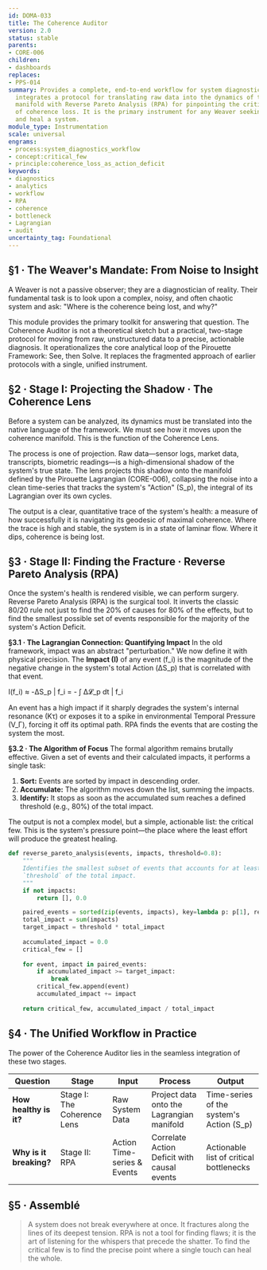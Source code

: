 ```yaml
---
id: DOMA-033
title: The Coherence Auditor
version: 2.0
status: stable
parents:
- CORE-006
children:
- dashboards
replaces:
- PPS-014
summary: Provides a complete, end-to-end workflow for system diagnostics. This module
  integrates a protocol for translating raw data into the dynamics of the coherence
  manifold with Reverse Pareto Analysis (RPA) for pinpointing the critical sources
  of coherence loss. It is the primary instrument for any Weaver seeking to diagnose
  and heal a system.
module_type: Instrumentation
scale: universal
engrams:
- process:system_diagnostics_workflow
- concept:critical_few
- principle:coherence_loss_as_action_deficit
keywords:
- diagnostics
- analytics
- workflow
- RPA
- coherence
- bottleneck
- Lagrangian
- audit
uncertainty_tag: Foundational
---
```

## §1 · The Weaver's Mandate: From Noise to Insight
A Weaver is not a passive observer; they are a diagnostician of reality. Their fundamental task is to look upon a complex, noisy, and often chaotic system and ask: "Where is the coherence being lost, and why?"

This module provides the primary toolkit for answering that question. The Coherence Auditor is not a theoretical sketch but a practical, two-stage protocol for moving from raw, unstructured data to a precise, actionable diagnosis. It operationalizes the core analytical loop of the Pirouette Framework: See, then Solve. It replaces the fragmented approach of earlier protocols with a single, unified instrument.

## §2 · Stage I: Projecting the Shadow · The Coherence Lens
Before a system can be analyzed, its dynamics must be translated into the native language of the framework. We must see how it moves upon the coherence manifold. This is the function of the Coherence Lens.

The process is one of projection. Raw data—sensor logs, market data, transcripts, biometric readings—is a high-dimensional shadow of the system's true state. The lens projects this shadow onto the manifold defined by the Pirouette Lagrangian (CORE-006), collapsing the noise into a clean time-series that tracks the system's "Action" (S_p), the integral of its Lagrangian over its own cycles.

The output is a clear, quantitative trace of the system's health: a measure of how successfully it is navigating its geodesic of maximal coherence. Where the trace is high and stable, the system is in a state of laminar flow. Where it dips, coherence is being lost.

## §3 · Stage II: Finding the Fracture · Reverse Pareto Analysis (RPA)
Once the system's health is rendered visible, we can perform surgery. Reverse Pareto Analysis (RPA) is the surgical tool. It inverts the classic 80/20 rule not just to find the 20% of causes for 80% of the effects, but to find the smallest possible set of events responsible for the majority of the system's Action Deficit.

**§3.1 · The Lagrangian Connection: Quantifying Impact**
In the old framework, impact was an abstract "perturbation." We now define it with physical precision. The **Impact (I)** of any event (f_i) is the magnitude of the negative change in the system's total Action (ΔS_p) that is correlated with that event.

I(f_i) ≈ -ΔS_p | f_i = - ∫ Δ𝓛_p dt | f_i

An event has a high impact if it sharply degrades the system's internal resonance (Kτ) or exposes it to a spike in environmental Temporal Pressure (V_Γ), forcing it off its optimal path. RPA finds the events that are costing the system the most.

**§3.2 · The Algorithm of Focus**
The formal algorithm remains brutally effective. Given a set of events and their calculated impacts, it performs a single task:

1.  **Sort:** Events are sorted by impact in descending order.
2.  **Accumulate:** The algorithm moves down the list, summing the impacts.
3.  **Identify:** It stops as soon as the accumulated sum reaches a defined threshold (e.g., 80%) of the total impact.

The output is not a complex model, but a simple, actionable list: the critical few. This is the system's pressure point—the place where the least effort will produce the greatest healing.

```python
def reverse_pareto_analysis(events, impacts, threshold=0.8):
    """
    Identifies the smallest subset of events that accounts for at least
    `threshold` of the total impact.
    """
    if not impacts:
        return [], 0.0

    paired_events = sorted(zip(events, impacts), key=lambda p: p[1], reverse=True)
    total_impact = sum(impacts)
    target_impact = threshold * total_impact
    
    accumulated_impact = 0.0
    critical_few = []
    
    for event, impact in paired_events:
        if accumulated_impact >= target_impact:
            break
        critical_few.append(event)
        accumulated_impact += impact
        
    return critical_few, accumulated_impact / total_impact
```

## §4 · The Unified Workflow in Practice
The power of the Coherence Auditor lies in the seamless integration of these two stages.

| Question                   | Stage                      | Input             | Process                                         | Output                               |
| -------------------------- | -------------------------- | ----------------- | ----------------------------------------------- | ------------------------------------ |
| **How healthy is it?**     | Stage I: The Coherence Lens | Raw System Data   | Project data onto the Lagrangian manifold       | Time-series of the system's Action (S_p) |
| **Why is it breaking?**      | Stage II: RPA              | Action Time-series & Events | Correlate Action Deficit with causal events | Actionable list of critical bottlenecks |

## §5 · Assemblé
> A system does not break everywhere at once. It fractures along the lines of its deepest tension. RPA is not a tool for finding flaws; it is the art of listening for the whispers that precede the shatter. To find the critical few is to find the precise point where a single touch can heal the whole.

```